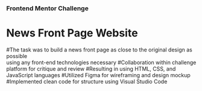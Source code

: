 ### Frontend Mentor Challenge

# News Front Page Website

#The task was to build a news front page as close to the original design as possible  
 using any front-end technologies necessary
#Collaboration within challenge platform for critique and review
#Resulting in using HTML, CSS, and JavaScript languages
#Utilized Figma for wireframing and design mockup
#Implemented clean code for structure using Visual Studio Code
